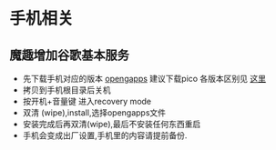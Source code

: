 # 手机相关
## 魔趣增加谷歌基本服务
- 先下载手机对应的版本 [opengapps](http://opengapps.org/) 建议下载pico 各版本区别见 [这里](https://github.com/opengapps/opengapps/wiki/Package-Comparison)
- 拷贝到手机根目录后关机
- 按开机+音量键 进入recovery mode
- 双清 (wipe),install,选择opengapps文件
- 安装完成后再双清(wipe),最后不安装任何东西重启
- 手机会变成出厂设置,手机里的内容请提前备份.